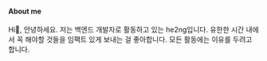 #### About me

Hi👋, 안녕하세요.
저는 백엔드 개발자로 활동하고 있는 he2ng입니다. 
유한한 시간 내에서 꼭 해야할 것들을 임팩트 있게 보내는 걸 좋아합니다.
모든 활동에는 이유를 두려고 합니다.


